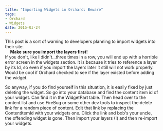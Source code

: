 ```yaml
---
title: "Importing Widgets in Orchard: Beware"
tags:
- Orchard
- Widgets
date: 2015-03-24
---
```

<p>This post is a sort of warning to developers planning to import widgets into their site.<br />
<strong>&nbsp;&nbsp;&nbsp;&nbsp; Make sure you import the layers first!</strong><br />
If you don&#39;t, like I didn&#39;t...three times in a row, you will end up with a horrible error screen in the widgets section. It is because it tries to reference a layer by its Id, so even if you import the layers later it still will not work properly. Would be cool if Orchard checked to see if the layer existed before adding the widget.<p>
<p>
So anyway, if you do find yourself in this situation, it is easily fixed by just deleting the widget. So go into your database and find the content item id of your widget. Can find it in the WidgetPart table. Then head over to the content list and use FireBug or some other dev tools to inspect the delete link for a random piece of content. Edit that link by replacing the ContentItemId with your widgets one. Click the link and bob&#39;s your uncle, the offending widget is gone. Then import your layers (!) and then re-import your widgets.</p>
